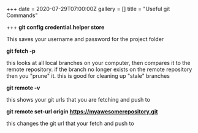 +++
date = 2020-07-29T07:00:00Z
gallery = []
title = "Useful git Commands"

+++
**git config credential.helper store**

This saves your username and password for the project folder

**git  fetch -p**

this looks at all local branches on your computer, then compares it to the remote repository. if the branch no longer exists on the remote repository then you "prune" it. this is good for cleaning up "stale" branches

**git remote -v**

this shows your git urls that you are fetching and push to

**git remote set-url origin https://myawesomerepository.git**

this changes the git url that your fetch and push to